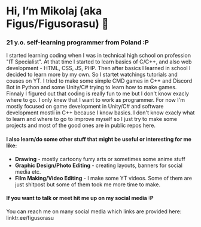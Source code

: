 # Hi, I’m Mikolaj (aka Figus/Figusorasu) 👋

### 21 y.o. self-learning programmer from Poland :P
I started learning coding when I was in technical high school on profession "IT Specialist". At that time I started to learn basics of C/C++, and also web development - HTML, CSS, JS, PHP. Then after basics I learned in school I decided to learn more by my own. So I startet watchings tutorials and couses on YT. I tried to make some simple CMD games in C++ and Discord Bot in Python and some Unity/C# trying to learn how to make games. Finnaly I figured out that coding is really fun to me but I don't know exacly where to go. I only knew that I want to work as programmer. 
For now I'm mostly focused on game development in Unity/C# and software development mostli in C++ because I know basics. I don't know exacly what to learn and where to go to improve myself so I just try to make some projects and most of the good ones are in public repos here.

#### I also learn/do some other stuff that might be useful or interesting for me like:
- **Drawing** - mostly cartoony furry arts or sometimes some anime stuff
- **Graphic Design/Photo Editing** - creating layouts, banners for social media etc.
- **Film Making/Video Editing** - I make some YT videos. Some of them are just shitpost but some of them took me more time to make.

#### If you want to talk or meet hit me up on my social media :P

You can reach me on many social media which links are provided here: linktr.ee/figusorasu

<!---
FigusNamelessFoxx/FigusNamelessFoxx is a ✨ special ✨ repository because its `README.md` (this file) appears on your GitHub profile.
You can click the Preview link to take a look at your changes.
--->
